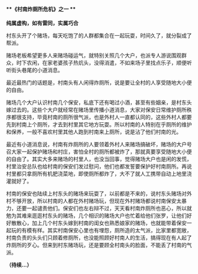 #### **《村南炸厕所危机》之一 **

 **纯属虚构，如有雷同，实属巧合**



​        村东头开了个赌场，每天吃饱了的人群都集合在一起玩耍，时间久了，就分裂成了帮派。

赌场老板希望更多人来赌场碰运气，就特别关照几个大户，也派专人游说围观群众，时下农闲，在家老婆孩子热炕头，没得消遣，不如来场子里找点乐子，顺便听听街头巷尾的小道消息。

​        最近最热门的话题是，村南头有人闲得炸厕所，说是要让全村的人享受随地大小便的自由。

​        赌场几个大户认识村南几个保安，私底下还有喝过小酒，甚至有些姻亲，是村东头嫁过去的。这些个大户就经常在赌场里传播小道消息，大家对保安日常维护厕所秩序都很支持，毕竟村南的厕所很气派，也是外村人一直都认同的，这些外村人都要先到村南上个厕所，才去到村里其它地方玩耍。所以村南的人特别在乎厕所的维护和保养，一般不喜欢村里其他人跑到村南来上厕所，说是沾了他们村南的光。

​        最近有小道消息说，村南有炸厕所的人要领着外村人来赌场搞破坏，赌场的大户号召大家一起保护赌场和村庄，害怕全村的厕所都被炸了，那就真要享受随地大小便的自由了。其实大多来赌场的村里人，也没当回事，觉得赌场大户也是闲的发慌，村里治安总队也给村南的保安们发过慰问，他们也都发誓要保护好村南厕所。再说村里都只拿厕所有机肥浇菜地，即使厕所都炸了，大不了就人工携带自动上地里浇灌就好了。

​        村南的保安也陆续上村东头的赌场来玩耍了，以前都是不来的，说村东头赌场对外村不够开放，所以村南的人都在外村赌场玩，但现在外村赌场都说村南保安太暴力，还要一起谴责他们。保安们也左右辩不过，天天看村南炸厕所也恶心，所以就勉为其难来逛逛村东头的赌场，几个相识的赌场大户也忙着给他们张罗，让他们好好散散心，加上几个村东头嫁到村南的闺女也熟悉娘家的赌场，也就能带着保安一起玩的有模有样。其实村南保安心里也有埋怨，厕所造的太气派，比家里都宽敞，村南负责的头头们只顾着修厕所，也没能照顾好村南人的生活，搞得现在有人起了炸厕所的歹心。但来到村东赌场玩，还是要顾全村南头的脸面，不能丢了村南的气派。

**（待续…）**

